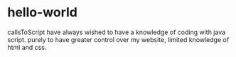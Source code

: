 # hello-world
callsToScript
have always wished to have a knowledge of coding with java script. purely to have greater control over my website, limited knowledge of html and css. 
